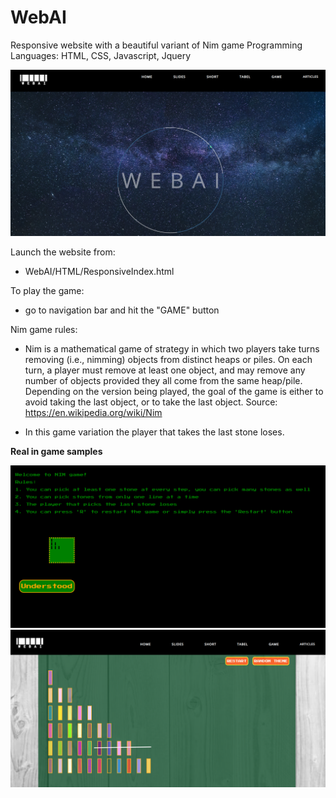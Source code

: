 # WebAI
Responsive website with a beautiful variant of Nim game
Programming Languages: HTML, CSS, Javascript, Jquery

![Alt text](WebAI/IMG/WebIndex.png?raw=true "Web Index")

Launch the website from:
 - WebAI/HTML/ResponsiveIndex.html

To play the game:
 - go to navigation bar and hit the "GAME" button

Nim game rules:
 - Nim is a mathematical game of strategy in which two players take turns removing (i.e., nimming) objects from distinct heaps or piles. On each turn, a player must remove at least one object, and may remove any number of objects provided they all come from the same heap/pile. Depending on the version being played, the goal of the game is either to avoid taking the last object, or to take the last object.
   Source: https://en.wikipedia.org/wiki/Nim
   
 - In this game variation the player that takes the last stone loses.
 
 **Real in game samples**
 
 ![Alt text](WebAI/IMG/StartGame.png?raw=true "Start Game")
 ![Alt text](WebAI/IMG/NimWeb.png?raw=true "Game Sample")

